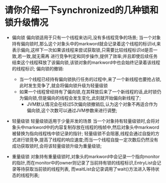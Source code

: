 # 请你介绍一下synchronized的几种锁和锁升级情况
  - 偏向锁
    偏向锁适用于只有一个线程来访问,没有多线程竞争的场景;
    当一个对象持有偏向锁时,那么这个对象头中的markword就会记录着这个线程的标识id,来表示偏向,这样下一次如果该线程来尝试获取锁,只需要比较线程标识id是否一致,若一致,就无需再
  进行竞争判定和同步操作,提供了效率;并且即使后续任务结束这个线程释放了该偏向锁,该锁对象的markword中也会始终记录着该线程的线程标识;
    偏向锁的撤销:
    - 当一个线程已经持有偏向锁执行任务的过程中,来了一个新线程也要抢占锁,此时发生竞争了,就会将偏向锁升级为轻量级锁
    - 如果一个线程曾经持有了偏向锁,在其释放后来了一个新线程的话,此时锁仍为偏向锁,但是偏向的线程会发生变化,此刻就开始偏向新线程了;
      - JVM默认情况会在经过5次偏向锁撤销后,认为这个对象不再适合作为偏向锁,这个次数可以通过JVM参数来进行调整;

  - 轻量级锁
    轻量级锁适用于少量并发的场景
    当一个对象持有轻量级锁时,会将对象头中markword中的内容复制存放在线程的栈帧中,然后对象头中markword被替换为指向线程栈中锁记录的指针;
    轻量级锁不会阻塞,线程会通过自旋的方式进行锁竞争,提高了线程的响应速度;而当一个线程自旋一定次数后仍然没有成功获取锁时,会将该轻量级锁升级为重量级锁;

  - 重量级锁
    对象持有重量级锁时,对象头的markword中会记录一个指向monitor的指针,而在monitor中的owner则记录了当前持有锁的线程标识,EntryList会记录等待获取当前锁的线程列表,
  而waitList会记录调用了wait()方法进入等待状态的线程列表;